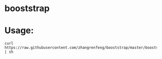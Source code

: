 # booststrap
# Usage:
    curl https://raw.githubusercontent.com/zhangrenfeng/booststrap/master/booststrap.sh | sh
